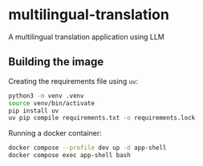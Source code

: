 # multilingual-translation
A multilingual translation application using LLM

## Building the image

Creating the requirements file using `uv`:
```bash
python3 -m venv .venv
source venv/bin/activate
pip install uv
uv pip compile requirements.txt -o requirements.lock
```

Running a docker container:
```bash
docker compose --profile dev up -d app-shell
docker compose exec app-shell bash
```